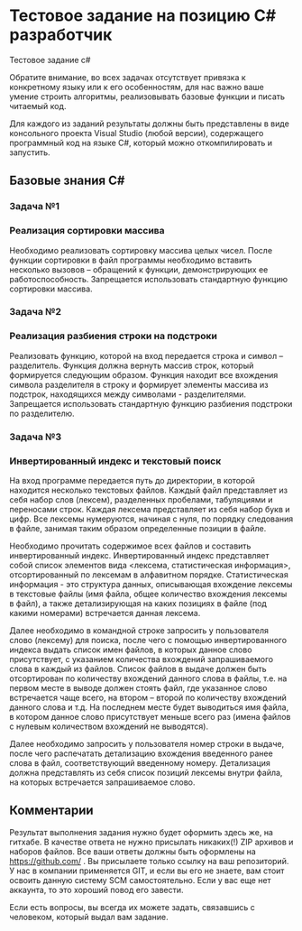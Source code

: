 # Тестовое задание на позицию C# разработчик
Тестовое задание c#

Обратите внимание, во всех задачах отсутствует привязка к конкретному языку или к его особенностям, для нас важно ваше умение строить алгоритмы, реализовывать базовые функции и писать читаемый код.

Для каждого из заданий результаты должны быть представлены в виде консольного проекта Visual Studio (любой версии), содержащего программный код на языке C#, который можно откомпилировать и запустить.

## Базовые знания C#
### Задача №1
### Реализация сортировки массива
Необходимо реализовать сортировку массива целых чисел. После функции сортировки в файл программы необходимо вставить несколько вызовов – обращений к функции, демонстрирующих ее работоспособность. Запрещается использовать стандартную функцию сортировки массива.

### Задача №2
### Реализация разбиения строки на подстроки
Реализовать функцию, которой на вход передается строка и символ – разделитель. Функция должна вернуть массив строк, который формируется следующим образом. Функция находит все вхождения символа разделителя в строку и формирует элементы массива из подстрок, находящихся между символами - разделителями. Запрещается использовать стандартную функцию разбиения подстроки по разделителю.

### Задача №3
### Инвертированный индекс и текстовый поиск
На вход программе передается путь до директории, в которой находится несколько текстовых файлов. Каждый файл представляет из себя набор слов (лексем), разделенных пробелами, табуляциями и переносами строк. Каждая лексема представляет из себя набор букв и цифр. Все лексемы нумеруются, начиная с нуля, по порядку следования в файле, занимая таким образом определенные позиции в файле.

Необходимо прочитать содержимое всех файлов и составить инвертированный индекс. Инвертированный индекс представляет собой список элементов вида <лексема, статистическая информация>, отсортированный по лексемам в алфавитном порядке. Статистическая информация - это структура данных, описывающая вхождение лексемы в текстовые файлы (имя файла, общее количество вхождения лексемы в файл), а также детализирующая на каких позициях в файле (под какими номерами) встречается данная лексема.

Далее необходимо в командной строке запросить у пользователя слово (лексему) для поиска, после чего с помощью инвертированного индекса выдать список имен файлов, в которых данное слово присутствует, с указанием количества вхождений запрашиваемого слова в каждый из файлов. Список файлов в выдаче должен быть отсортирован по количеству вхождений данного слова в файлы, т.е. на первом месте в выводе должен стоять файл, где указанное слово встречается чаще всего, на втором – второй по количеству вхождений данного слова и т.д. На последнем месте будет выводиться имя файла, в котором данное слово присутствует меньше всего раз (имена файлов с нулевым количеством вхождений не выводятся).

Далее необходимо запросить у пользователя номер строки в выдаче, после чего распечатать детализацию вхождения введенного ранее слова в файл, соответствующий введенному номеру. Детализация должна представлять из себя список позиций лексемы внутри файла, на которых встречается запрашиваемое слово.

## Комментарии
Результат выполнения задания нужно будет оформить здесь же, на гитхабе. В качестве ответа не нужно присылать никаких(!) ZIP архивов и наборов файлов. Все ваши ответы должны быть оформлены на https://github.com/ . Вы присылаете только ссылку на ваш репозиторий. У нас в компании применяется GIT, и если вы его не знаете, вам стоит освоить данную систему SCM самостоятельно. Если у вас еще нет аккаунта, то это хороший повод его завести.

Если есть вопросы, вы всегда их можете задать, связавшись с человеком, который выдал вам задание.
